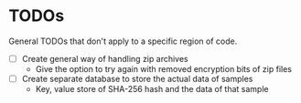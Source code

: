 # TODOs

General TODOs that don't apply to a specific region of code.

- [ ] Create general way of handling zip archives
    - Give the option to try again with removed encryption bits of zip files
- [ ] Create separate database to store the actual data of samples
    - Key, value store of SHA-256 hash and the data of that sample
